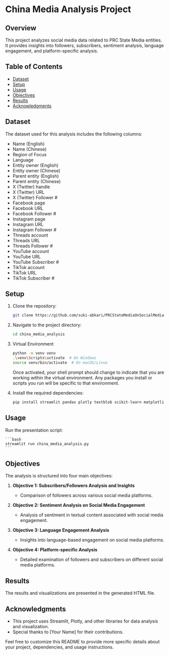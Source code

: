 # China Media Analysis Project

## Overview

This project analyzes social media data related to PRC State Media entities. It provides insights into followers, subscribers, sentiment analysis, language engagement, and platform-specific analysis.

## Table of Contents

- [Dataset](#dataset)
- [Setup](#setup)
- [Usage](#usage)
- [Objectives](#objectives)
- [Results](#results)
- [Acknowledgments](#acknowledgments)

## Dataset

The dataset used for this analysis includes the following columns:

- Name (English)
- Name (Chinese)
- Region of Focus
- Language
- Entity owner (English)
- Entity owner (Chinese)
- Parent entity (English)
- Parent entity (Chinese)
- X (Twitter) handle
- X (Twitter) URL
- X (Twitter) Follower #
- Facebook page
- Facebook URL
- Facebook Follower #
- Instagram page
- Instagram URL
- Instagram Follower #
- Threads account
- Threads URL
- Threads Follower #
- YouTube account
- YouTube URL
- YouTube Subscriber #
- TikTok account
- TikTok URL
- TikTok Subscriber #

## Setup

1. Clone the repository:

    ```bash
    git clone https://github.com/suki-abkari/PRCStateMediaOnSocialMediaPlatforms.git
    ```

2. Navigate to the project directory:

    ```bash
    cd china_media_analysis
    ```

3. Virtual Environment

    ```bash
    python -m venv venv
    .\venv\Scripts\activate  # On Windows
	source venv/bin/activate  # On macOS/Linux
    ```
     Once activated, your shell prompt should change to indicate that you are working within the virtual environment. 
     Any packages you install or scripts you run will be specific to that environment.

4. Install the required dependencies:

    ```bash
    pip install streamlit pandas plotly textblob scikit-learn matplotlib seaborn nltk spacy
    ```

## Usage

Run the presentation script:

    ```bash
    streamlit run china_media_analysis.py
    ```

## Objectives

The analysis is structured into four main objectives:

1. **Objective 1: Subscribers/Followers Analysis and Insights**
    - Comparison of followers across various social media platforms.

2. **Objective 2: Sentiment Analysis on Social Media Engagement**
    - Analysis of sentiment in textual content associated with social media engagement.

3. **Objective 3: Language Engagement Analysis**
    - Insights into language-based engagement on social media platforms.

4. **Objective 4: Platform-specific Analysis**
    - Detailed examination of followers and subscribers on different social media platforms.

## Results

The results and visualizations are presented in the generated HTML file.

## Acknowledgments

- This project uses Streamlit, Plotly, and other libraries for data analysis and visualization.
- Special thanks to [Your Name] for their contributions.

Feel free to customize this README to provide more specific details about your project, dependencies, and usage instructions.

